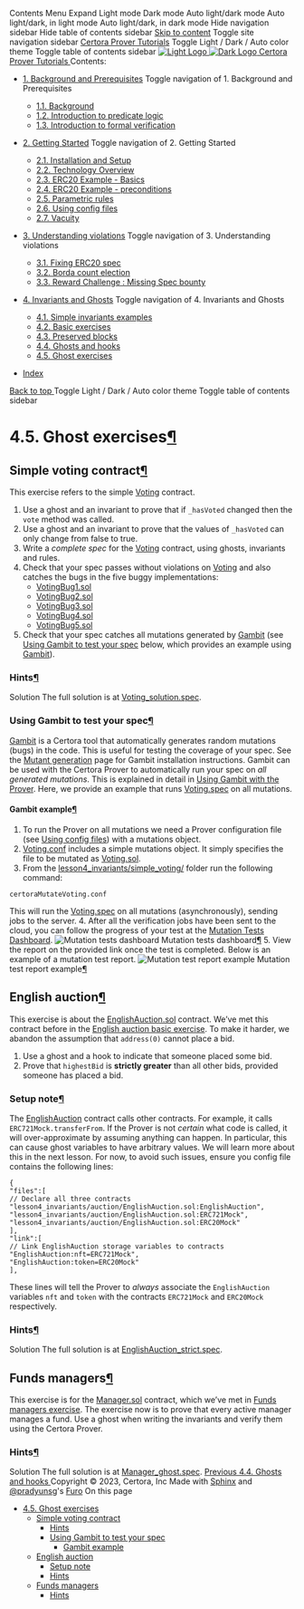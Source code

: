 Contents Menu Expand Light mode Dark mode Auto light/dark mode Auto light/dark, in light mode Auto light/dark, in dark mode
Hide navigation sidebar
Hide table of contents sidebar
[Skip to content](https://docs.certora.com/projects/tutorials/en/latest/lesson4_invariants/ghosts/exercises.html#furo-main-content)
Toggle site navigation sidebar
[Certora Prover Tutorials](https://docs.certora.com/projects/tutorials/en/latest/index.html)
Toggle Light / Dark / Auto color theme
Toggle table of contents sidebar
[ ![Light Logo](https://docs.certora.com/projects/tutorials/en/latest/_static/logo.svg) ![Dark Logo](https://docs.certora.com/projects/tutorials/en/latest/_static/logo.svg) Certora Prover Tutorials ](https://docs.certora.com/projects/tutorials/en/latest/index.html)
Contents:
  * [1. Background and Prerequisites](https://docs.certora.com/projects/tutorials/en/latest/lesson1_prerequisites/index.html)
Toggle navigation of 1. Background and Prerequisites
    * [1.1. Background](https://docs.certora.com/projects/tutorials/en/latest/lesson1_prerequisites/background.html)
    * [1.2. Introduction to predicate logic](https://docs.certora.com/projects/tutorials/en/latest/lesson1_prerequisites/propositional_logic.html)
    * [1.3. Introduction to formal verification](https://docs.certora.com/projects/tutorials/en/latest/lesson1_prerequisites/formal_verification.html)
  * [2. Getting Started](https://docs.certora.com/projects/tutorials/en/latest/lesson2_started/index.html)
Toggle navigation of 2. Getting Started
    * [2.1. Installation and Setup](https://docs.certora.com/projects/tutorials/en/latest/lesson2_started/installation.html)
    * [2.2. Technology Overview](https://docs.certora.com/projects/tutorials/en/latest/lesson2_started/overview.html)
    * [2.3. ERC20 Example - Basics](https://docs.certora.com/projects/tutorials/en/latest/lesson2_started/erc20_example.html)
    * [2.4. ERC20 Example - preconditions](https://docs.certora.com/projects/tutorials/en/latest/lesson2_started/preconditions.html)
    * [2.5. Parametric rules](https://docs.certora.com/projects/tutorials/en/latest/lesson2_started/parametric.html)
    * [2.6. Using config files](https://docs.certora.com/projects/tutorials/en/latest/lesson2_started/config_files.html)
    * [2.7. Vacuity](https://docs.certora.com/projects/tutorials/en/latest/lesson2_started/vacuity.html)
  * [3. Understanding violations](https://docs.certora.com/projects/tutorials/en/latest/lesson3_violations/index.html)
Toggle navigation of 3. Understanding violations
    * [3.1. Fixing ERC20 spec](https://docs.certora.com/projects/tutorials/en/latest/lesson3_violations/erc20_bugs.html)
    * [3.2. Borda count election](https://docs.certora.com/projects/tutorials/en/latest/lesson3_violations/borda_bugs.html)
    * [3.3. Reward Challenge : Missing Spec bounty](https://docs.certora.com/projects/tutorials/en/latest/lesson3_violations/reward_challenge.html)
  * [4. Invariants and Ghosts](https://docs.certora.com/projects/tutorials/en/latest/lesson4_invariants/index.html)
Toggle navigation of 4. Invariants and Ghosts
    * [4.1. Simple invariants examples](https://docs.certora.com/projects/tutorials/en/latest/lesson4_invariants/invariants/simple.html)
    * [4.2. Basic exercises](https://docs.certora.com/projects/tutorials/en/latest/lesson4_invariants/invariants/auction.html)
    * [4.3. Preserved blocks](https://docs.certora.com/projects/tutorials/en/latest/lesson4_invariants/invariants/preserved.html)
    * [4.4. Ghosts and hooks](https://docs.certora.com/projects/tutorials/en/latest/lesson4_invariants/ghosts/basics.html)
    * [4.5. Ghost exercises](https://docs.certora.com/projects/tutorials/en/latest/lesson4_invariants/ghosts/exercises.html)


  * [Index](https://docs.certora.com/projects/tutorials/en/latest/genindex.html)


[ Back to top ](https://docs.certora.com/projects/tutorials/en/latest/lesson4_invariants/ghosts/exercises.html)
Toggle Light / Dark / Auto color theme
Toggle table of contents sidebar
# 4.5. Ghost exercises[¶](https://docs.certora.com/projects/tutorials/en/latest/lesson4_invariants/ghosts/exercises.html#ghost-exercises "Link to this heading")
## Simple voting contract[¶](https://docs.certora.com/projects/tutorials/en/latest/lesson4_invariants/ghosts/exercises.html#simple-voting-contract "Link to this heading")
This exercise refers to the simple [Voting](https://github.com/Certora/tutorials-code/blob/master/lesson4_invariants/simple_voting/Voting.sol) contract.
  1. Use a ghost and an invariant to prove that if `_hasVoted` changed then the `vote` method was called.
  2. Use a ghost and an invariant to prove that the values of `_hasVoted` can only change from false to true.
  3. Write a _complete spec_ for the [Voting](https://github.com/Certora/tutorials-code/blob/master/lesson4_invariants/simple_voting/Voting.sol) contract, using ghosts, invariants and rules.
  4. Check that your spec passes without violations on [Voting](https://github.com/Certora/tutorials-code/blob/master/lesson4_invariants/simple_voting/Voting.sol) and also catches the bugs in the five buggy implementations:
     * [VotingBug1.sol](https://github.com/Certora/tutorials-code/blob/master/lesson4_invariants/simple_voting/VotingBug1.sol)
     * [VotingBug2.sol](https://github.com/Certora/tutorials-code/blob/master/lesson4_invariants/simple_voting/VotingBug2.sol)
     * [VotingBug3.sol](https://github.com/Certora/tutorials-code/blob/master/lesson4_invariants/simple_voting/VotingBug3.sol)
     * [VotingBug4.sol](https://github.com/Certora/tutorials-code/blob/master/lesson4_invariants/simple_voting/VotingBug4.sol)
     * [VotingBug5.sol](https://github.com/Certora/tutorials-code/blob/master/lesson4_invariants/simple_voting/VotingBug5.sol)
  5. Check that your spec catches all mutations generated by [Gambit](https://docs.certora.com/en/latest/docs/gambit/index.html) (see [Using Gambit to test your spec](https://docs.certora.com/projects/tutorials/en/latest/lesson4_invariants/ghosts/exercises.html#lesson4-using-gambit) below, which provides an example using [Gambit](https://docs.certora.com/en/latest/docs/gambit/index.html)).


### Hints[¶](https://docs.certora.com/projects/tutorials/en/latest/lesson4_invariants/ghosts/exercises.html#hints "Link to this heading")
Solution
The full solution is at [Voting_solution.spec](https://github.com/Certora/tutorials-code/blob/master/solutions/lesson4_invariants/simple_voting/Voting_solution.spec).
### Using Gambit to test your spec[¶](https://docs.certora.com/projects/tutorials/en/latest/lesson4_invariants/ghosts/exercises.html#using-gambit-to-test-your-spec "Link to this heading")
[Gambit](https://docs.certora.com/en/latest/docs/gambit/index.html) is a Certora tool that automatically generates random mutations (bugs) in the code. This is useful for testing the coverage of your spec. See the [Mutant generation](https://docs.certora.com/en/latest/docs/gambit/gambit.html) page for Gambit installation instructions.
Gambit can be used with the Certora Prover to automatically run your spec on _all generated mutations_. This is explained in detail in [Using Gambit with the Prover](https://docs.certora.com/en/latest/docs/gambit/mutation-verifier.html). Here, we provide an example that runs [Voting.spec](https://github.com/Certora/tutorials-code/blob/master/lesson4_invariants/simple_voting/Voting.spec) on all mutations.
#### Gambit example[¶](https://docs.certora.com/projects/tutorials/en/latest/lesson4_invariants/ghosts/exercises.html#gambit-example "Link to this heading")
  1. To run the Prover on all mutations we need a Prover configuration file (see [Using config files](https://docs.certora.com/projects/tutorials/en/latest/lesson2_started/config_files.html#sec-using-config-files)) with a mutations object.
  2. [Voting.conf](https://github.com/Certora/tutorials-code/blob/master/lesson4_invariants/simple_voting/Voting.conf) includes a simple mutations object. It simply specifies the file to be mutated as [Voting.sol](https://github.com/Certora/tutorials-code/blob/master/lesson4_invariants/simple_voting/Voting.sol).
  3. From the [lesson4_invariants/simple_voting/](https://github.com/Certora/tutorials-code/tree/master/lesson4_invariants/simple_voting) folder run the following command:
```
certoraMutateVoting.conf

```

This will run the [Voting.spec](https://github.com/Certora/tutorials-code/blob/master/lesson4_invariants/simple_voting/Voting.spec) on all mutations (asynchronously), sending jobs to the server.
  4. After all the verification jobs have been sent to the cloud, you can follow the progress of your test at the [Mutation Tests Dashboard](https://prover.certora.com/mutations).
![Mutation tests dashboard](https://docs.certora.com/projects/tutorials/en/latest/_images/mutation_test_started_dashboard.png)
Mutation tests dashboard[¶](https://docs.certora.com/projects/tutorials/en/latest/lesson4_invariants/ghosts/exercises.html#id3 "Link to this image")
  5. View the report on the provided link once the test is completed. Below is an example of a mutation test report.
![Mutation test report example](https://docs.certora.com/projects/tutorials/en/latest/_images/mutation_testing.png)
Mutation test report example[¶](https://docs.certora.com/projects/tutorials/en/latest/lesson4_invariants/ghosts/exercises.html#id4 "Link to this image")


## English auction[¶](https://docs.certora.com/projects/tutorials/en/latest/lesson4_invariants/ghosts/exercises.html#english-auction "Link to this heading")
This exercise is about the [EnglishAuction.sol](https://github.com/Certora/tutorials-code/blob/master/lesson4_invariants/auction/EnglishAuction.sol) contract. We’ve met this contract before in the [English auction basic exercise](https://docs.certora.com/projects/tutorials/en/latest/lesson4_invariants/invariants/auction.html#lesson4-english-auction-basic). To make it harder, we abandon the assumption that `address(0)` cannot place a bid.
  1. Use a ghost and a hook to indicate that someone placed some bid.
  2. Prove that `highestBid` is **strictly greater** than all other bids, provided someone has placed a bid.


### Setup note[¶](https://docs.certora.com/projects/tutorials/en/latest/lesson4_invariants/ghosts/exercises.html#setup-note "Link to this heading")
The [EnglishAuction](https://github.com/Certora/tutorials-code/blob/master/lesson4_invariants/auction/EnglishAuction.sol) contract calls other contracts. For example, it calls `ERC721Mock.transferFrom`. If the Prover is not _certain_ what code is called, it will over-approximate by assuming anything can happen. In particular, this can cause ghost variables to have arbitrary values. We will learn more about this in the next lesson.
For now, to avoid such issues, ensure you config file contains the following lines:
```
{
"files":[
// Declare all three contracts
"lesson4_invariants/auction/EnglishAuction.sol:EnglishAuction",
"lesson4_invariants/auction/EnglishAuction.sol:ERC721Mock",
"lesson4_invariants/auction/EnglishAuction.sol:ERC20Mock"
],
"link":[
// Link EnglishAuction storage variables to contracts
"EnglishAuction:nft=ERC721Mock",
"EnglishAuction:token=ERC20Mock"
],

```

These lines will tell the Prover to _always_ associate the `EnglishAuction` variables `nft` and `token` with the contracts `ERC721Mock` and `ERC20Mock` respectively.
### Hints[¶](https://docs.certora.com/projects/tutorials/en/latest/lesson4_invariants/ghosts/exercises.html#id1 "Link to this heading")
Solution
The full solution is at [EnglishAuction_strict.spec](https://github.com/Certora/tutorials-code/blob/master/solutions/lesson4_invariants/auction/EnglishAuction_strict.spec).
## Funds managers[¶](https://docs.certora.com/projects/tutorials/en/latest/lesson4_invariants/ghosts/exercises.html#funds-managers "Link to this heading")
This exercise is for the [Manager.sol](https://github.com/Certora/tutorials-code/blob/master/lesson4_invariants/manager/Manager.sol) contract, which we’ve met in [Funds managers exercise](https://docs.certora.com/projects/tutorials/en/latest/lesson4_invariants/invariants/preserved.html#lesson4-invariants-funds-manages-preserved). The exercise now is to prove that every active manager manages a fund. Use a ghost when writing the invariants and verify them using the Certora Prover.
### Hints[¶](https://docs.certora.com/projects/tutorials/en/latest/lesson4_invariants/ghosts/exercises.html#id2 "Link to this heading")
Solution
The full solution is at [Manager_ghost.spec](https://github.com/Certora/tutorials-code/blob/master/solutions/lesson4_invariants/manager/Manager_ghost.spec).
[ Previous 4.4. Ghosts and hooks ](https://docs.certora.com/projects/tutorials/en/latest/lesson4_invariants/ghosts/basics.html)
Copyright © 2023, Certora, Inc 
Made with [Sphinx](https://www.sphinx-doc.org/) and [@pradyunsg](https://pradyunsg.me)'s [Furo](https://github.com/pradyunsg/furo)
On this page 
  * [4.5. Ghost exercises](https://docs.certora.com/projects/tutorials/en/latest/lesson4_invariants/ghosts/exercises.html)
    * [Simple voting contract](https://docs.certora.com/projects/tutorials/en/latest/lesson4_invariants/ghosts/exercises.html#simple-voting-contract)
      * [Hints](https://docs.certora.com/projects/tutorials/en/latest/lesson4_invariants/ghosts/exercises.html#hints)
      * [Using Gambit to test your spec](https://docs.certora.com/projects/tutorials/en/latest/lesson4_invariants/ghosts/exercises.html#using-gambit-to-test-your-spec)
        * [Gambit example](https://docs.certora.com/projects/tutorials/en/latest/lesson4_invariants/ghosts/exercises.html#gambit-example)
    * [English auction](https://docs.certora.com/projects/tutorials/en/latest/lesson4_invariants/ghosts/exercises.html#english-auction)
      * [Setup note](https://docs.certora.com/projects/tutorials/en/latest/lesson4_invariants/ghosts/exercises.html#setup-note)
      * [Hints](https://docs.certora.com/projects/tutorials/en/latest/lesson4_invariants/ghosts/exercises.html#id1)
    * [Funds managers](https://docs.certora.com/projects/tutorials/en/latest/lesson4_invariants/ghosts/exercises.html#funds-managers)
      * [Hints](https://docs.certora.com/projects/tutorials/en/latest/lesson4_invariants/ghosts/exercises.html#id2)


